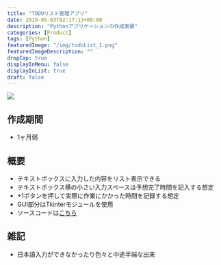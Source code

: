 ```yaml
---
title: "TODOリスト管理アプリ"
date: 2019-05-03T02:17:13+09:00
description: "Pythonアプリケーションの作成実績"
categories: [Product]
tags: [Python]
featuredImage: "/img/todoList_1.png"
featuredImageDescription: ""
dropCap: true
displayInMenu: false
displayInList: true
draft: false
---
```


![](/img/todoList_1.png)

## 作成期間

- 1ヶ月弱

## 概要

- テキストボックスに入力した内容をリスト表示できる
- テキストボックス横の小さい入力スペースは予想完了時間を記入する想定
- +1ボタンを押して実際に作業にかかった時間を記録する想定
- GUI部分はTkinterモジュールを使用
- ソースコードは[こちら](https://github.com/kouya17/toDoListApp)

## 雑記

- 日本語入力ができなかったり色々と中途半端な出来
